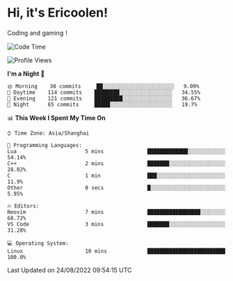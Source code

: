 # Hi, it's Ericoolen!
Coding and gaming！

<!--START_SECTION:waka-->
![Code Time](http://img.shields.io/badge/Code%20Time-348%20hrs%2015%20mins-blue)

![Profile Views](http://img.shields.io/badge/Profile%20Views-1-blue)

**I'm a Night 🦉** 

```text
🌞 Morning    30 commits     ██░░░░░░░░░░░░░░░░░░░░░░░   9.09% 
🌆 Daytime    114 commits    ████████░░░░░░░░░░░░░░░░░   34.55% 
🌃 Evening    121 commits    █████████░░░░░░░░░░░░░░░░   36.67% 
🌙 Night      65 commits     █████░░░░░░░░░░░░░░░░░░░░   19.7%

```


📊 **This Week I Spent My Time On** 

```text
⌚︎ Time Zone: Asia/Shanghai

💬 Programming Languages: 
Lua                      5 mins              █████████████░░░░░░░░░░░░   54.14% 
C++                      2 mins              ███████░░░░░░░░░░░░░░░░░░   28.02% 
C                        1 min               ███░░░░░░░░░░░░░░░░░░░░░░   11.9% 
Other                    0 secs              █░░░░░░░░░░░░░░░░░░░░░░░░   5.95%

🔥 Editors: 
Neovim                   7 mins              █████████████████░░░░░░░░   68.72% 
VS Code                  3 mins              ███████░░░░░░░░░░░░░░░░░░   31.28%

💻 Operating System: 
Linux                    10 mins             █████████████████████████   100.0%

```


 Last Updated on 24/08/2022 09:54:15 UTC
<!--END_SECTION:waka-->

